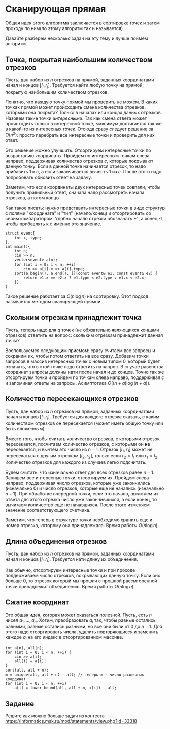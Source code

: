 
# Сканирующая прямая

Общая идея этого алгоритма заключается в сортировке точек и затем проходу по ним(по этому алгоритм так и называется).

Давайте разберем несколько задач на эту тему и лучше поймем алгоритм.

## Точка, покрытая наибольшим количеством отрезков

Пусть, дан набор из $n$ отрезков на прямой, заданных координатами начал и концов $[l_i, r_i]$. Требуется найти любую точку на прямой, покрытую наибольшим количеством отрезков. 

Понятно, что каждую точку прямой мы проверить не можем. В каких точках прямой может происходить смена количества отрезков, которыми она покрыта? Только в началах или концах данных отрезков. Назовем такие точки _интересными_. Так как смена ответа может происходить только в интересной точке, максимум достигается так же в какой-то из интересных точек. Отсюда сразу следует решение за $O(n^2)$: просто перебрать все интересные точки и проверить для них ответ. 

Это решение можно улучшить. Отсортируем интересные точки по возрастанию координаты. Пройдем по интересным точкам слева направо, поддерживая количество отрезков $c$, которые покрывают данную точку. Если в данной точке начинается отрезок, то надо прибавить 1 к $c$, а если заканчивается вычесть 1 из $c$. После этого надо попробовать обновить ответ на задачу. 

Заметим, что если координаты двух интересных точек совпали, чтобы получить правильный ответ, сначала надо рассмотреть начала отрезков, а потом концы.

Как такое писать: нужно представить интересные точки в виде структур с полями "координата" и "тип" (начало/конец) и отсортировать со своим компаратором. Удобно начало отрезка обозначать +1, а конец -1, чтобы прибавлять к $c$ именно это значение.


```
struct event{
    int x, type;
};
int main(){
    int n;
    cin >> n;
    vector<event> a(n);
    for (int i = 0; i < n; ++i)
        cin >> a[i].x >> a[i].type;
    sort(a.begin(), a.end(), [](const event& e1, const event& e2) {
        return e1.x == e2.x ? e1.type < e2.type : e1.x < e2.x; 
    });
}
```

Такое решение работает за $O(n\log n)$ на сортировку. Этот подход называется методом сканирующей прямой. 

## Скольким отрезкам принадлежит точка

Пусть, теперь надо для $q$ точек (не обязательно являющихся концами отрезков) ответить на вопрос: скольким отрезкам принадлежит данная точка? 

Воспользуемся следующим приемом: сразу считаем все запросы и сохраним их, чтобы потом ответить на все сразу. Добавим точки запросов в массив интересных точек с новым типом 0, который будет означать, что в этой точке надо ответить на запрос. В случае равенства координат запросы должны идти после начал и до концов. Точно так же отсортируем точки и пройдем по точкам слева направо, поддерживая $c$ и запоминая ответы на запросы. Асимптотика $O((n+q)\log(n+q))$.

## Количество пересекающихся отрезков
Пусть, дан набор из $n$ отрезков на прямой, заданных координатами начал и концов $[l_i, r_i]$. Требуется для каждого отрезка сказать, с каким количеством отрезков он пересекается (может иметь общую точку или быть вложенным). 

Вместо того, чтобы считать количество отрезков, с которыми отрезок пересекается, посчитаем количество отрезков, с которыми он **не** пересекается, и вычтем это число из $n-1$. Отрезок $[l_1, r_1]$ может не пересекаться с другим отрезком $[l_2, r_2]$, только если $r_2<l_1$ или $r_1<l_2$. Количество отрезков для каждого из случаев легко подсчитать.

Будем считать, что изначально ответ для всех отрезков равен $n-1$. Запишем все интересные точки, отсортируем их. Пройдем слева направо, поддерживая число отрезков, которые уже закончились (изначально 0) и число отрезков, которые еще не начались (изначально $n-1$). При обработке очередной точки, если это начало, вычитаем из ответа для этого отрезка число уже закончившихся, а если конец, то вычитаем количество еще не начавшихся. После этого изменяем значение соответствующего счетчика.

Заметим, что теперь в структуре точки необходимо хранить еще и номер отрезка, которому она принадлежала. Время работы $O(n\log n)$. 

## Длина объединения отрезков

Пусть, дан набор из $n$ отрезков на прямой, заданных координатами начал и концов $[l_i, r_i]$. Требуется нати длину их объединения.

Как обычно, отсортируем интересные точки и при проходе поддерживаем число отрезков, покрывающих данную точку. Если оно больше 0, то отрезок который мы прошли с прошлой рассмторенной точки принадлежит объединению. Время работы $O(n\log n)$. 

## Сжатие координат
Это общая идея, которая может оказаться полезной. Пусть, есть $n$ чисел $a_1,\ldots,a_n$. Хотим, преобразовать $a_i$ так, чтобы равные остались равными, разные остались разными, но все они были от 0 до $n-1$. Для этого надо отсортировать числа, удалить повторяющиеся и заменить каждое $a_i$ на его индекс в отсортированном массиве.


```
int a[n], all[n];
for (int i = 0; i < n; ++i) {
    cin >> a[i];
    all[i] = a[i];
}
sort(all, all + n);
m = unique(all, all + n) - all; // теперь m - число различных координат
for (int i = 0; i < n; ++i)
    a[i] = lower_bound(all, all + m, x[i]) - all;
```

## Задание
Решите как можно больше задач из контеста https://informatics.msk.ru/mod/statements/view.php?id=33318
